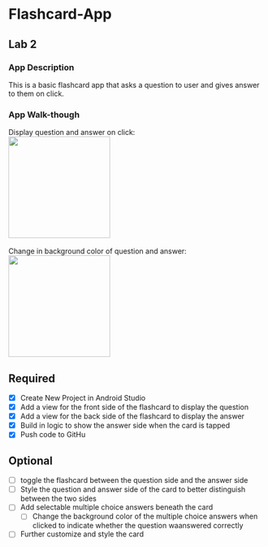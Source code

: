 # Flashcard-App

## Lab 2

### App Description
This is a basic flashcard app that asks a question to user and gives answer to them on click.

### App Walk-though
Display question and answer on click:<br><img src="http://g.recordit.co/1P87roBJw9.gif" width=200><br><br>
Change in background color of question and answer:<br><img src="http://g.recordit.co/WsOJpDQ0gZ.gif" width=200><br>




## Required
- [X] Create New Project in Android Studio
- [X] Add a view for the front side of the flashcard to display the question
- [X] Add a view for the back side of the flashcard to display the answer
- [X] Build in logic to show the answer side when the card is tapped
- [X] Push code to GitHu
## Optional
- [ ] toggle the flashcard between the question side and the answer side
- [ ] Style the question and answer side of the card to better distinguish between the two sides
- [ ] Add selectable multiple choice answers beneath the card
   - [ ] Change the background color of the multiple choice answers when clicked to indicate whether the question waanswered correctly
- [ ] Further customize and style the card
